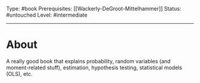 Type: #book
Prerequisites: [[Wackerly-DeGroot-Mittelhammer]]
Status: #untouched 
Level: #intermediate 

----
# About

A really good book that explains probability, random variables (and moment-related stuff), estimation, hypothesis testing, statistical models (OLS), etc. 
